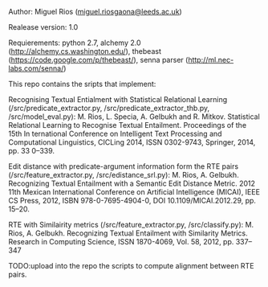 Author: Miguel Rios (miguel.riosgaona@leeds.ac.uk)

Realease version: 1.0

Requierements: python 2.7, alchemy 2.0 (http://alchemy.cs.washington.edu/), thebeast (https://code.google.com/p/thebeast/), senna parser (http://ml.nec-labs.com/senna/)

This repo contains the sripts that implement: 

Recognising Textual Entialment with Statistical Relational Learning (/src/predicate_extractor.py, /src/predicate_extractor_thb.py, /src/model_eval.py): M. Rios, L. Specia, A. Gelbukh and R. Mitkov. Statistical Relational Learning to Recognise Textual Entailment. Proceedings of the 15th In    ternational Conference on Intelligent Text Processing and Computational Linguistics, CICLing 2014, ISSN 0302-9743, Springer, 2014, pp. 33    0–339.

Edit distance with predicate-argument information form the RTE pairs (/src/feature_extractor.py, /src/edistance_srl.py): M. Rios, A. Gelbukh. Recognizing Textual Entailment with a Semantic Edit Distance Metric. 2012 11th Mexican International Conference on Artificial Intelligence (MICAI), IEEE CS Press, 2012, ISBN 978-0-7695-4904-0, DOI 10.1109/MICAI.2012.29, pp. 15–20.

RTE with Similairity metrics (/src/feature_extractor.py, /src/classify.py): M. Rios, A. Gelbukh. Recognizing Textual Entailment with Similarity Metrics. Research in Computing Science, ISSN 1870-4069, Vol. 58, 2012, pp. 337–347


TODO:upload into the repo the scripts to compute alignment between RTE pairs.


